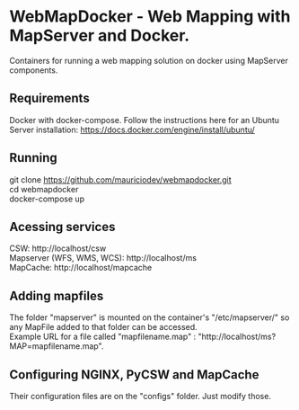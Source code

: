 # WebMapDocker - Web Mapping with MapServer and Docker.
Containers for running a web mapping solution on docker using MapServer components.

## Requirements
Docker with docker-compose. Follow the instructions here for an Ubuntu Server installation: https://docs.docker.com/engine/install/ubuntu/

## Running
git clone https://github.com/mauriciodev/webmapdocker.git \
cd webmapdocker \
docker-compose up

## Acessing services 
CSW: http://localhost/csw \
Mapserver (WFS, WMS, WCS): http://localhost/ms \
MapCache: http://localhost/mapcache

## Adding mapfiles
The folder "mapserver" is mounted on the container's "/etc/mapserver/" so any MapFile added to that folder can be accessed. \
Example URL for a file called "mapfilename.map" : "http://localhost/ms?MAP=mapfilename.map".

## Configuring NGINX, PyCSW and MapCache
Their configuration files are on the "configs" folder. Just modify those.
